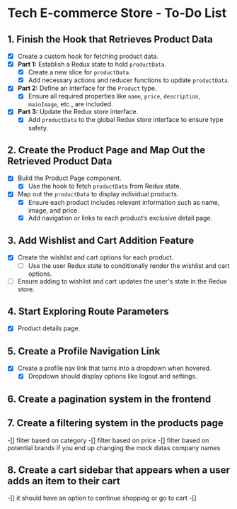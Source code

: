 # Tech E-commerce Store - To-Do List

## 1. Finish the Hook that Retrieves Product Data
- [x] Create a custom hook for fetching product data.
- [x] **Part 1:** Establish a Redux state to hold `productData`.
  - [x] Create a new slice for `productData`.
  - [x] Add necessary actions and reducer functions to update `productData`.
- [x] **Part 2:** Define an interface for the `Product` type.
  - [x] Ensure all required properties like `name`, `price`, `description`, `mainImage`, etc., are included.
- [x] **Part 3:** Update the Redux store interface.
  - [x] Add `productData` to the global Redux store interface to ensure type safety.

## 2. Create the Product Page and Map Out the Retrieved Product Data
- [x] Build the Product Page component.
  - [x] Use the hook to fetch `productData` from Redux state.
- [x] Map out the `productData` to display individual products.
  - [x] Ensure each product includes relevant information such as name, image, and price.
  - [x] Add navigation or links to each product’s exclusive detail page.

## 3. Add Wishlist and Cart Addition Feature
- [x] Create the wishlist and cart options for each product.
  - [ ] Use the user Redux state to conditionally render the wishlist and cart options.
- [ ] Ensure adding to wishlist and cart updates the user's state in the Redux store. 

## 4. Start Exploring Route Parameters
  - [x] Product details page.

## 5. Create a Profile Navigation Link
- [x] Create a profile nav link that turns into a dropdown when hovered.
  - [x] Dropdown should display options like logout and settings.

## 6. Create a pagination system in the frontend

## 7. Create a filtering system in the products page
-[] filter based on category
-[] filter based on price
-[] filter based on potential brands if you end up changing the mock datas company names

## 8. Create a cart sidebar that appears when a user adds an item to their cart
-[] it should have an option to continue shopping or go to cart
-[] 